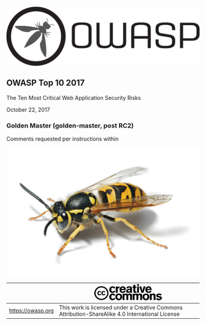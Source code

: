 ![OWASP LOGO](images/OWASP_logo.png)

## OWASP Top 10 2017

The Ten Most Critical Web Application Security Risks

October 22, 2017

### Golden Master (golden-master, post RC2)

Comments requested per instructions within

![WASP Logo URL TBA](images/front-wasp.png)

|  | ![Creative Commons License Logo](images/front-cc.png) |
| -- | -- |
| https://owasp.org | This work is licensed under a Creative Commons Attribution-ShareAlike 4.0 International License |





